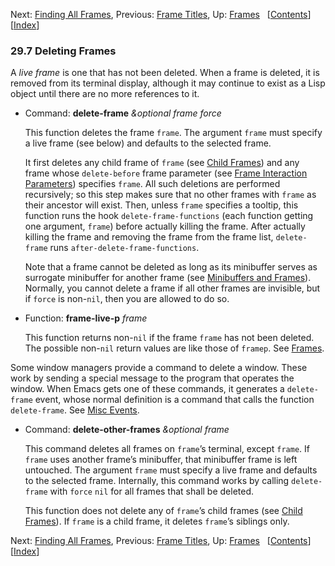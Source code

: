 <!-- This is the GNU Emacs Lisp Reference Manual
corresponding to Emacs version 27.2.

Copyright (C) 1990-1996, 1998-2021 Free Software Foundation,
Inc.

Permission is granted to copy, distribute and/or modify this document
under the terms of the GNU Free Documentation License, Version 1.3 or
any later version published by the Free Software Foundation; with the
Invariant Sections being "GNU General Public License," with the
Front-Cover Texts being "A GNU Manual," and with the Back-Cover
Texts as in (a) below.  A copy of the license is included in the
section entitled "GNU Free Documentation License."

(a) The FSF's Back-Cover Text is: "You have the freedom to copy and
modify this GNU manual.  Buying copies from the FSF supports it in
developing GNU and promoting software freedom." -->

<!-- Created by GNU Texinfo 6.7, http://www.gnu.org/software/texinfo/ -->

Next: [Finding All Frames](Finding-All-Frames.html), Previous: [Frame Titles](Frame-Titles.html), Up: [Frames](Frames.html)   \[[Contents](index.html#SEC_Contents "Table of contents")]\[[Index](Index.html "Index")]

### 29.7 Deleting Frames

A *live frame* is one that has not been deleted. When a frame is deleted, it is removed from its terminal display, although it may continue to exist as a Lisp object until there are no more references to it.

*   Command: **delete-frame** *\&optional frame force*

    This function deletes the frame `frame`. The argument `frame` must specify a live frame (see below) and defaults to the selected frame.

    It first deletes any child frame of `frame` (see [Child Frames](Child-Frames.html)) and any frame whose `delete-before` frame parameter (see [Frame Interaction Parameters](Frame-Interaction-Parameters.html)) specifies `frame`. All such deletions are performed recursively; so this step makes sure that no other frames with `frame` as their ancestor will exist. Then, unless `frame` specifies a tooltip, this function runs the hook `delete-frame-functions` (each function getting one argument, `frame`) before actually killing the frame. After actually killing the frame and removing the frame from the frame list, `delete-frame` runs `after-delete-frame-functions`.

    Note that a frame cannot be deleted as long as its minibuffer serves as surrogate minibuffer for another frame (see [Minibuffers and Frames](Minibuffers-and-Frames.html)). Normally, you cannot delete a frame if all other frames are invisible, but if `force` is non-`nil`, then you are allowed to do so.

<!---->

*   Function: **frame-live-p** *frame*

    This function returns non-`nil` if the frame `frame` has not been deleted. The possible non-`nil` return values are like those of `framep`. See [Frames](Frames.html).

Some window managers provide a command to delete a window. These work by sending a special message to the program that operates the window. When Emacs gets one of these commands, it generates a `delete-frame` event, whose normal definition is a command that calls the function `delete-frame`. See [Misc Events](Misc-Events.html).

*   Command: **delete-other-frames** *\&optional frame*

    This command deletes all frames on `frame`’s terminal, except `frame`. If `frame` uses another frame’s minibuffer, that minibuffer frame is left untouched. The argument `frame` must specify a live frame and defaults to the selected frame. Internally, this command works by calling `delete-frame` with `force` `nil` for all frames that shall be deleted.

    This function does not delete any of `frame`’s child frames (see [Child Frames](Child-Frames.html)). If `frame` is a child frame, it deletes `frame`’s siblings only.

Next: [Finding All Frames](Finding-All-Frames.html), Previous: [Frame Titles](Frame-Titles.html), Up: [Frames](Frames.html)   \[[Contents](index.html#SEC_Contents "Table of contents")]\[[Index](Index.html "Index")]
